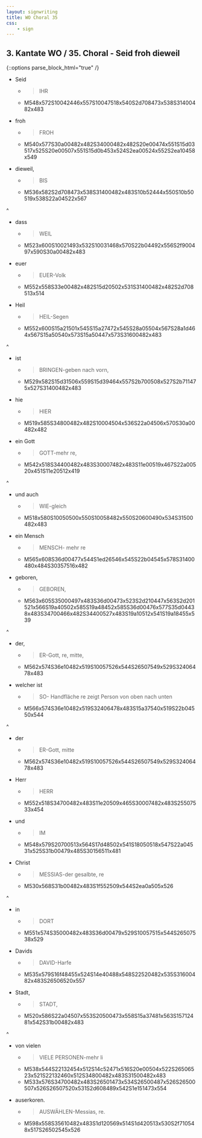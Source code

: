 ```yaml
---
layout: signwriting
title: WO Choral 35
css:
    - sign
---
```


<!--
https://www.signbank.org/signpuddle2.0/searchword.php
https://www.sutton-signwriting.io/signmaker
-->

## 3. Kantate WO / 35. Choral - Seid froh dieweil

{::options parse_block_html="true" /}
<div class="signs">

- Seid
  + > IHR
  + M548x572S10042446x557S10047518x540S2d708473x538S31400482x483

- froh
  + > FROH
  + M540x577S30a00482x482S34000482x482S20e00474x551S15d03517x525S20e00507x551S15d0b453x524S2ea00524x552S2ea10458x549

- dieweil,
  + > BIS
  + M536x582S2d708473x538S31400482x483S10b52444x550S10b50519x538S22a04522x567

^

- dass
  + > WEIL
  + M523x600S10021493x532S10031468x570S22b04492x556S2f900497x590S30a00482x483

- euer
  + > EUER-Volk
  + M552x558S33e00482x482S15d20502x531S31400482x482S2d708513x514

- Heil
  + > HEIL-Segen
  + M552x600S15a21501x545S15a27472x545S28a05504x567S28a1d464x567S15a50540x573S15a50447x573S31600482x483

^

- ist
  + > BRINGEN-geben nach vorn,
  + M529x582S15d31506x559S15d39464x557S2b700508x527S2b711475x527S31400482x483

- hie
  + > HIER
  + M519x585S34800482x482S10004504x536S22a04506x570S30a00482x482

- ein Gott
  + > GOTT-mehr re,
  + M542x518S34400482x483S30007482x483S11e00519x467S22a00520x451S11e20512x419

^

- und auch
  + > WIE-gleich
  + M518x580S10050500x550S10058482x550S20600490x534S31500482x483

- ein Mensch
  + > MENSCH- mehr re
  + M565x608S36d00477x544S1ed26546x545S22b04545x578S31400480x484S30357516x482

- geboren,
  + >GEBOREN,
  + M563x605S35000497x483S36d00473x523S2d210447x563S2d201521x566S19a40502x585S19a48452x585S36d00476x577S35d04438x483S34700466x482S34400527x483S19a10512x541S19a18455x539

^

- der,
  + > ER-Gott, re, mitte,
  + M562x574S36e10482x519S10057526x544S26507549x529S32406478x483

- welcher ist
  + > SO- Handfläche re zeigt Person von oben nach unten
  + M566x574S36e10482x519S32406478x483S15a37540x519S22b04550x544

^

- der
  + > ER-Gott, mitte
  + M562x574S36e10482x519S10057526x544S26507549x529S32406478x483

- Herr
  + >  HERR
  + M552x518S34700482x483S11e20509x465S30007482x483S25507533x454

- und
  + > IM
  + M548x579S20700513x564S17d48502x541S18050518x547S22a04531x525S31b00479x485S30156511x481

- Christ
  + > MESSIAS-der gesalbte, re
  + M530x568S31b00482x483S1f552509x544S2ea0a505x526

^

- in
  + > DORT
  + M551x574S35000482x483S36d00479x529S10057515x544S26507538x529

- Davids
  + > DAVID-Harfe
  + M535x579S16f48455x524S14e40488x548S22520482x535S31600482x483S26506520x557

- Stadt,
  + > STADT,
  + M520x586S22a04507x553S20500473x558S15a37481x563S15712481x542S31b00482x483

^

- von vielen
  + > VIELE PERSONEN-mehr li
  + M538x544S22132454x512S14c52471x516S20e00504x522S26506523x521S22132460x512S34800482x483S31500482x483
  + M533x576S34700482x483S26501473x534S26500487x526S26500507x526S26507520x531S2d608489x542S1e151473x554

- auserkoren.
  + > AUSWÄHLEN-Messias, re.
  + M598x558S35610482x483S1d120569x514S1d420513x530S2f710548x517S26502545x526

</div>